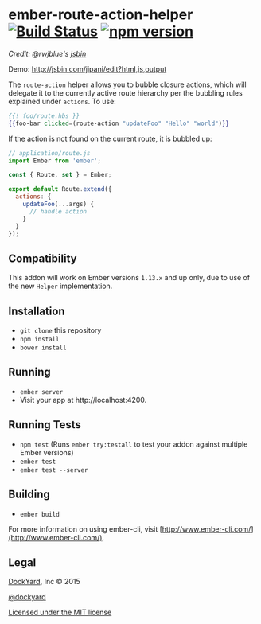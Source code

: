 # ember-route-action-helper [![Build Status](https://travis-ci.org/dockyard/ember-route-action-helper.svg?branch=master)](https://travis-ci.org/dockyard/ember-route-action-helper) [![npm version](https://badge.fury.io/js/ember-route-action-helper.svg)](https://badge.fury.io/js/ember-route-action-helper)
*Credit: @rwjblue's [jsbin](http://jsbin.com/jipani/edit?html,js,output)*

Demo: http://jsbin.com/jipani/edit?html,js,output

The `route-action` helper allows you to bubble closure actions, which will delegate it to the currently active route hierarchy per the bubbling rules explained under `actions`. To use:

```hbs
{{! foo/route.hbs }}
{{foo-bar clicked=(route-action "updateFoo" "Hello" "world")}}
```

If the action is not found on the current route, it is bubbled up:

```js
// application/route.js
import Ember from 'ember';

const { Route, set } = Ember;

export default Route.extend({
  actions: {
    updateFoo(...args) {
      // handle action
    }
  }
});
```

## Compatibility

This addon will work on Ember versions `1.13.x` and up only, due to use of the new `Helper` implementation.

## Installation

* `git clone` this repository
* `npm install`
* `bower install`

## Running

* `ember server`
* Visit your app at http://localhost:4200.

## Running Tests

* `npm test` (Runs `ember try:testall` to test your addon against multiple Ember versions)
* `ember test`
* `ember test --server`

## Building

* `ember build`

For more information on using ember-cli, visit [http://www.ember-cli.com/](http://www.ember-cli.com/).

## Legal

[DockYard](http://dockyard.com/ember-consulting), Inc &copy; 2015

[@dockyard](http://twitter.com/dockyard)

[Licensed under the MIT license](http://www.opensource.org/licenses/mit-license.php)
